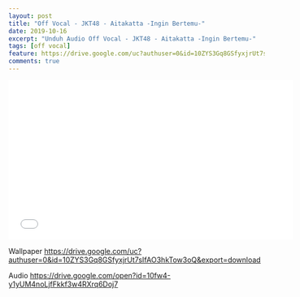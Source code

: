 ```yaml
---
layout: post
title: "Off Vocal - JKT48 - Aitakatta -Ingin Bertemu-"
date: 2019-10-16
excerpt: "Unduh Audio Off Vocal - JKT48 - Aitakatta -Ingin Bertemu-"
tags: [off vocal]
feature: https://drive.google.com/uc?authuser=0&id=10ZYS3Gq8GSfyxjrUt7sIfAO3hkTow3oQ&export=download
comments: true
---
```

<iframe width="560" height="315" src="//www.youtube.com/embed/sCUYpaH1s9g" frameborder="0"> </iframe>

Wallpaper https://drive.google.com/uc?authuser=0&id=10ZYS3Gq8GSfyxjrUt7sIfAO3hkTow3oQ&export=download

Audio https://drive.google.com/open?id=10fw4-y1yUM4noLjfFkkf3w4RXrq6Doj7
